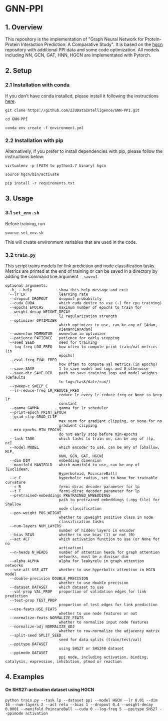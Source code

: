 # GNN-PPI

## 1. Overview

This repository is the implementation of "Graph Neural Network for Protein-Protein Interaction Prediction: A Comparative Study". It is based on the [hgcn](https://github.com/HazyResearch/hgcn) repository with additional PPI data and some code optimization. All models including NN, GCN, GAT, HNN, HGCN are implementated with Pytorch.


## 2. Setup

### 2.1 Installation with conda

If you don't have conda installed, please install it following the instructions [here](https://conda.io/projects/conda/en/latest/user-guide/install/index.html).

```git clone https://github.com/ZJUDataIntelligence/GNN-PPI.git```

```cd GNN-PPI```

```conda env create -f environment.yml```

### 2.2 Installation with pip

Alternatively, if you prefer to install dependencies with pip, please follow the instructions below:

```virtualenv -p [PATH to python3.7 binary] hgcn```

```source hgcn/bin/activate```

```pip install -r requirements.txt```

## 3. Usage

### 3.1 ```set_env.sh```

Before training, run 

```source set_env.sh```

This will create environment variables that are used in the code. 

### 3.2  ```train.py```

This script trains models for link prediction and node classification tasks. 
Metrics are printed at the end of training or can be saved in a directory by adding the command line argument ```--save=1```.

```
optional arguments:
  -h, --help            show this help message and exit
  --lr LR               learning rate
  --dropout DROPOUT     dropout probability
  --cuda CUDA           which cuda device to use (-1 for cpu training)
  --epochs EPOCHS       maximum number of epochs to train for
  --weight-decay WEIGHT_DECAY
                        l2 regularization strength
  --optimizer OPTIMIZER
                        which optimizer to use, can be any of [Adam,
                        RiemannianAdam]
  --momentum MOMENTUM   momentum in optimizer
  --patience PATIENCE   patience for early stopping
  --seed SEED           seed for training
  --log-freq LOG_FREQ   how often to compute print train/val metrics (in
                        epochs)
  --eval-freq EVAL_FREQ
                        how often to compute val metrics (in epochs)
  --save SAVE           1 to save model and logs and 0 otherwise
  --save-dir SAVE_DIR   path to save training logs and model weights (defaults
                        to logs/task/date/run/)
  --sweep-c SWEEP_C
  --lr-reduce-freq LR_REDUCE_FREQ
                        reduce lr every lr-reduce-freq or None to keep lr
                        constant
  --gamma GAMMA         gamma for lr scheduler
  --print-epoch PRINT_EPOCH
  --grad-clip GRAD_CLIP
                        max norm for gradient clipping, or None for no
                        gradient clipping
  --min-epochs MIN_EPOCHS
                        do not early stop before min-epochs
  --task TASK           which tasks to train on, can be any of [lp, nc]
  --model MODEL         which encoder to use, can be any of [Shallow, MLP,
                        HNN, GCN, GAT, HGCN]
  --dim DIM             embedding dimension
  --manifold MANIFOLD   which manifold to use, can be any of [Euclidean,
                        Hyperboloid, PoincareBall]
  --c C                 hyperbolic radius, set to None for trainable curvature
  --r R                 fermi-dirac decoder parameter for lp
  --t T                 fermi-dirac decoder parameter for lp
  --pretrained-embeddings PRETRAINED_EMBEDDINGS
                        path to pretrained embeddings (.npy file) for Shallow
                        node classification
  --pos-weight POS_WEIGHT
                        whether to upweight positive class in node
                        classification tasks
  --num-layers NUM_LAYERS
                        number of hidden layers in encoder
  --bias BIAS           whether to use bias (1) or not (0)
  --act ACT             which activation function to use (or None for no
                        activation)
  --n-heads N_HEADS     number of attention heads for graph attention
                        networks, must be a divisor dim
  --alpha ALPHA         alpha for leakyrelu in graph attention networks
  --use-att USE_ATT     whether to use hyperbolic attention in HGCN model
  --double-precision DOUBLE_PRECISION
                        whether to use double precision
  --dataset DATASET     which dataset to use
  --val-prop VAL_PROP   proportion of validation edges for link prediction
  --test-prop TEST_PROP
                        proportion of test edges for link prediction
  --use-feats USE_FEATS
                        whether to use node features or not
  --normalize-feats NORMALIZE_FEATS
                        whether to normalize input node features
  --normalize-adj NORMALIZE_ADJ
                        whether to row-normalize the adjacency matrix
  --split-seed SPLIT_SEED
                        seed for data splits (train/test/val)
  --ppitype DATASET
                        using SHS27 or SHS248 dataset
  --ppimode DATASET
                        ppi mode, including activation, binding, catalysis, expression, inhibition, ptmod or reaction
```

## 4. Examples

#### On SHS27-activation dataset using HGCN


```python train.py --task lp --dataset ppi --model HGCN --lr 0.01 --dim 16 --num-layers 2 --act relu --bias 1 --dropout 0.4 --weight-decay 0.0001 --manifold PoincareBall --cuda 0 --log-freq 5 --ppitype SHS27 --ppimode activation```


